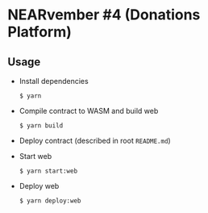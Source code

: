 # NEARvember #4 (Donations Platform)

## Usage

* Install dependencies
  ```shell
  $ yarn
  ```

* Compile contract to WASM and build web
  ```shell
  $ yarn build
  ```

* Deploy contract (described in root `README.md`)

* Start web
  ```shell
  $ yarn start:web
  ```

* Deploy web
  ```shell
  $ yarn deploy:web
  ```
